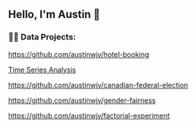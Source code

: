 ## Hello, I'm Austin 👋

<!--
**austinwjy/austinwjy** is a ✨ _special_ ✨ repository because its `README.md` (this file) appears on your GitHub profile.

Here are some ideas to get you started:

- 🔭 I’m currently working on ...
- 🌱 I’m currently learning ...
- 👯 I’m looking to collaborate on ...
- 🤔 I’m looking for help with ...
- 💬 Ask me about ...
- 📫 How to reach me: ...
- 😄 Pronouns: ...
- ⚡ Fun fact: ...
-->
<h3>👨‍💻 Data Projects:</h3>

https://github.com/austinwjy/hotel-booking

[Time Series Analysis](https://github.com/austinwjy/time-series-analysis)

https://github.com/austinwjy/canadian-federal-election

https://github.com/austinwjy/gender-fairness

https://github.com/austinwjy/factorial-experiment
